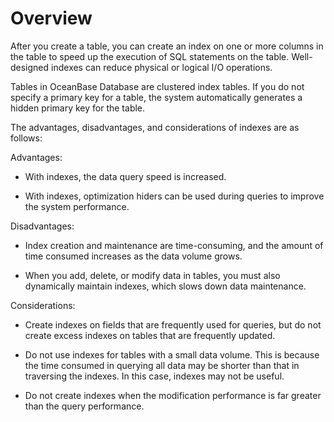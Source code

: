 # Overview

After you create a table, you can create an index on one or more columns in the table to speed up the execution of SQL statements on the table. Well-designed indexes can reduce physical or logical I/O operations.

Tables in OceanBase Database are clustered index tables. If you do not specify a primary key for a table, the system automatically generates a hidden primary key for the table.

The advantages, disadvantages, and considerations of indexes are as follows:

Advantages:

* With indexes, the data query speed is increased.

* With indexes, optimization hiders can be used during queries to improve the system performance.

Disadvantages:

* Index creation and maintenance are time-consuming, and the amount of time consumed increases as the data volume grows.

* When you add, delete, or modify data in tables, you must also dynamically maintain indexes, which slows down data maintenance.

Considerations:

* Create indexes on fields that are frequently used for queries, but do not create excess indexes on tables that are frequently updated.

* Do not use indexes for tables with a small data volume. This is because the time consumed in querying all data may be shorter than that in traversing the indexes. In this case, indexes may not be useful.

* Do not create indexes when the modification performance is far greater than the query performance.
